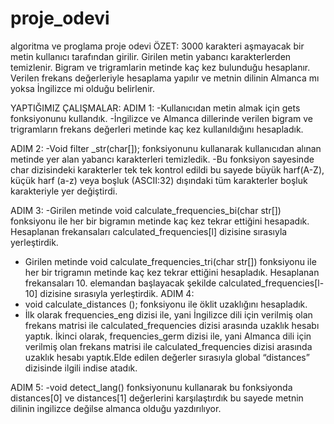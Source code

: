 # proje_odevi
algoritma ve proglama proje odevi
ÖZET: 3000 karakteri aşmayacak bir metin kullanıcı tarafından girilir.
Girilen metin yabancı karakterlerden temizlenir.
Bigram ve trigramlarin metinde kaç kez bulunduğu hesaplanır.
Verilen frekans değerleriyle hesaplama yapılır ve metnin dilinin Almanca 
mı yoksa İngilizce mi olduğu belirlenir.

YAPTIĞIMIZ ÇALIŞMALAR:
ADIM 1: 
-Kullanıcıdan metin almak için gets fonksiyonunu kullandık.
-İngilizce ve Almanca dillerinde verilen bigram ve trigramların frekans değerleri metinde kaç kez kullanıldığını hesapladık.




ADIM 2:
-Void filter _str(char[]); fonksiyonunu kullanarak kullanıcıdan alınan metinde yer alan yabancı karakterleri temizledik.
-Bu fonksiyon sayesinde char dizisindeki karakterler tek tek kontrol edildi bu sayede büyük harf(A-Z), küçük harf (a-z) veya boşluk (ASCII:32) dışındaki tüm karakterler boşluk karakteriyle yer değiştirdi.




ADIM 3:
-Girilen  metinde void calculate_frequencies_bi(char str[]) fonksiyonu ile 
her bir bigramın metinde kaç kez tekrar ettiğini hesapadık. 
Hesaplanan frekansaları calculated_frequencies[l] dizisine sırasıyla  yerleştirdik.
- Girilen metinde void calculate_frequencies_tri(char str[])  fonksiyonu ile 
 her bir trigramın metinde kaç kez tekrar ettiğini hesapladık. Hesaplanan 
 frekansaları 10. elemandan başlayacak şekilde calculated_frequencies[l-10] 
 dizisine sırasıyla yerleştirdik.
ADIM 4:
- void calculate_distances (); fonksiyonu ile öklit uzaklığını hesapladık.
- İlk olarak frequencies_eng dizisi ile, yani İngilizce dili için verilmiş olan frekans matrisi ile calculated_frequencies dizisi arasında uzaklık hesabı yaptık. İkinci olarak, frequencies_germ dizisi ile, yani Almanca dili için verilmiş olan frekans matrisi ile calculated_frequencies dizisi arasında uzaklık hesabı yaptık.Elde edilen değerler sırasıyla global “distances” dizisinde ilgili indise atadık.



ADIM 5:
-void detect_lang() fonksiyonunu kullanarak bu  fonksiyonda  distances[0] ve distances[1] değerlerini karşılaştırdık bu sayede metnin dilinin ingilizce değilse  almanca olduğu yazdırılıyor.










